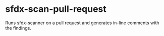 # sfdx-scan-pull-request
Runs sfdx-scanner on a pull request and generates in-line comments with the findings.
